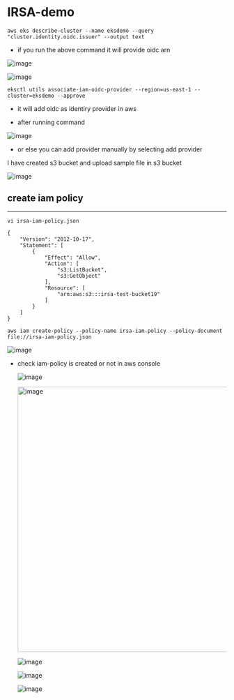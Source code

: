 # IRSA-demo
```
aws eks describe-cluster --name eksdemo --query "cluster.identity.oidc.issuer" --output text
```
- if you run the above command it will provide oidc arn

![image](https://github.com/prathapaparna/Kubernetes-techcloudifyme/assets/99127429/4b8ed84c-b1c7-4553-9571-ab28c52b2a44)



![image](https://github.com/prathapaparna/Kubernetes-techcloudifyme/assets/99127429/40d99e5b-576c-4e12-8313-968aa390b8e0)

```
eksctl utils associate-iam-oidc-provider --region=us-east-1 --cluster=eksdemo --approve
```
- it will add oidc as identiry provider in aws

- after running command

![image](https://github.com/prathapaparna/Kubernetes-techcloudifyme/assets/99127429/fdbd8d26-b3f7-4622-b1ac-cca395021257)

- or else you can add provider manually by selecting add provider

I have created s3 bucket and upload sample file in s3 bucket

![image](https://github.com/prathapaparna/Kubernetes-techcloudifyme/assets/99127429/4e6f5c64-7874-41c1-9693-39eb5948d5b5)

## create iam policy
----------------
```
vi irsa-iam-policy.json

{
    "Version": "2012-10-17",
    "Statement": [
        {
            "Effect": "Allow",
            "Action": [
                "s3:ListBucket",
                "s3:GetObject"
            ],
            "Resource": [
                "arn:aws:s3:::irsa-test-bucket19"
            ]
        }
    ]
}
```
```
aws iam create-policy --policy-name irsa-iam-policy --policy-document file://irsa-iam-policy.json
```

![image](https://github.com/prathapaparna/Kubernetes-techcloudifyme/assets/99127429/e4039841-b69d-4525-9dbd-ce597c9da92c)

- check iam-policy is created or not in aws console

  ![image](https://github.com/prathapaparna/Kubernetes-techcloudifyme/assets/99127429/781bd7f8-8f83-496b-bd4e-d83ceffb345c)

  <img width="608" alt="image" src="https://github.com/prathapaparna/Kubernetes-techcloudifyme/assets/99127429/3075c28e-5ae6-4193-bf26-dc64801db538">

  ![image](https://github.com/prathapaparna/Kubernetes-techcloudifyme/assets/99127429/3a980444-f596-48c3-b53b-50af4b135135)

  ![image](https://github.com/prathapaparna/Kubernetes-techcloudifyme/assets/99127429/1c391608-3869-4a28-88a7-b8d05217bef1)

  ![image](https://github.com/prathapaparna/Kubernetes-techcloudifyme/assets/99127429/89624bef-c2ba-41e7-9c56-3c0ee178a1fc)







